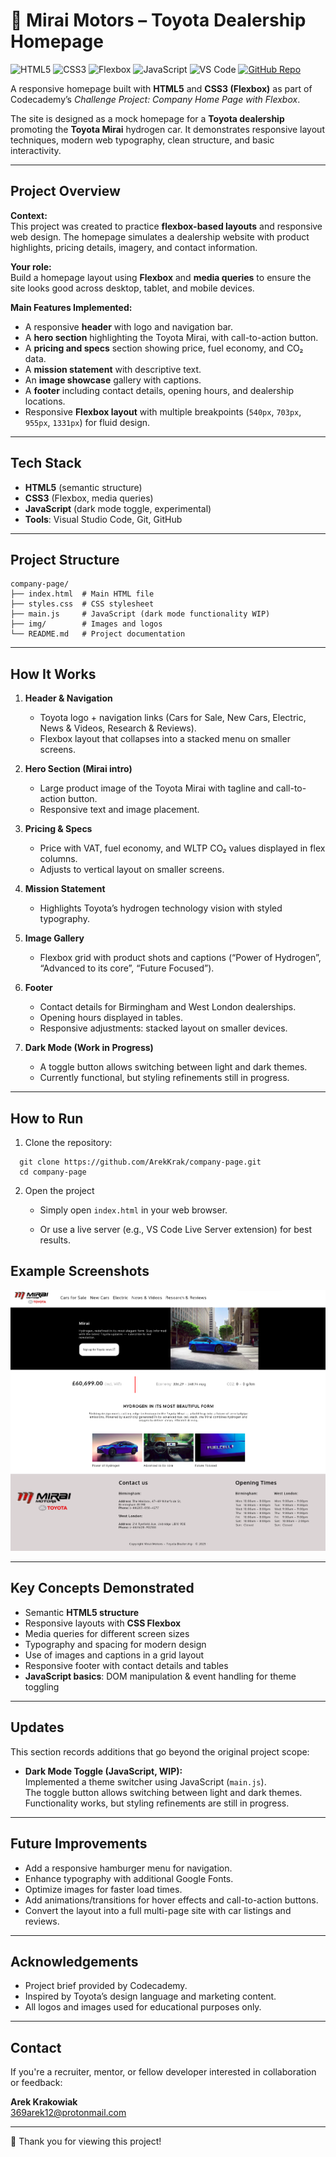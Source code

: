 # 🚗 Mirai Motors – Toyota Dealership Homepage

![HTML5](https://img.shields.io/badge/HTML5-Markup-E34F26?logo=html5&logoColor=white&style=flat)
![CSS3](https://img.shields.io/badge/CSS3-Styles-1572B6?logo=css3&logoColor=white&style=flat)
![Flexbox](https://img.shields.io/badge/Flexbox-Layout-264de4?style=flat)
![JavaScript](https://img.shields.io/badge/JavaScript-Functionality-F7DF1E?logo=javascript&logoColor=black&style=flat)
![VS Code](https://img.shields.io/badge/VS_Code-Editor-007ACC?logo=visualstudiocode&logoColor=white&style=flat)
[![GitHub Repo](https://img.shields.io/badge/GitHub-Repository-181717?logo=github&logoColor=white&style=flat)](https://github.com/ArekKrak/company-page)

A responsive homepage built with **HTML5** and **CSS3 (Flexbox)** as part of Codecademy’s *Challenge Project: Company Home Page with Flexbox*.  

The site is designed as a mock homepage for a **Toyota dealership** promoting the **Toyota Mirai** hydrogen car. It demonstrates responsive layout techniques, modern web typography, clean structure, and basic interactivity.

---

## Project Overview

**Context:**  
This project was created to practice **flexbox-based layouts** and responsive web design. The homepage simulates a dealership website with product highlights, pricing details, imagery, and contact information.

**Your role:**  
Build a homepage layout using **Flexbox** and **media queries** to ensure the site looks good across desktop, tablet, and mobile devices.

**Main Features Implemented:**
- A responsive **header** with logo and navigation bar.  
- A **hero section** highlighting the Toyota Mirai, with call-to-action button.  
- A **pricing and specs** section showing price, fuel economy, and CO₂ data.  
- A **mission statement** with descriptive text.  
- An **image showcase** gallery with captions.  
- A **footer** including contact details, opening hours, and dealership locations.  
- Responsive **Flexbox layout** with multiple breakpoints (`540px`, `703px`, `955px`, `1331px`) for fluid design.

---

## Tech Stack

- **HTML5** (semantic structure)
- **CSS3** (Flexbox, media queries)
- **JavaScript** (dark mode toggle, experimental)
- **Tools**: Visual Studio Code, Git, GitHub

---

## Project Structure

```
company-page/
├── index.html  # Main HTML file
├── styles.css  # CSS stylesheet
├── main.js     # JavaScript (dark mode functionality WIP)
├── img/        # Images and logos
└── README.md   # Project documentation
```

---

## How It Works

1. **Header & Navigation**  
    - Toyota logo + navigation links (Cars for Sale, New Cars, Electric, News & Videos, Research & Reviews).  
    - Flexbox layout that collapses into a stacked menu on smaller screens.  

2. **Hero Section (Mirai intro)**  
    - Large product image of the Toyota Mirai with tagline and call-to-action button.  
    - Responsive text and image placement.  

3. **Pricing & Specs**  
    - Price with VAT, fuel economy, and WLTP CO₂ values displayed in flex columns.  
    - Adjusts to vertical layout on smaller screens.  

4. **Mission Statement**  
    - Highlights Toyota’s hydrogen technology vision with styled typography.  

5. **Image Gallery**  
    - Flexbox grid with product shots and captions (“Power of Hydrogen”, “Advanced to its core”, “Future Focused”).  

6. **Footer**  
    - Contact details for Birmingham and West London dealerships.  
    - Opening hours displayed in tables.  
    - Responsive adjustments: stacked layout on smaller devices.

7. **Dark Mode (Work in Progress)**  
    - A toggle button allows switching between light and dark themes.  
    - Currently functional, but styling refinements still in progress.

---

## How to Run

1. Clone the repository:
```
  git clone https://github.com/ArekKrak/company-page.git
  cd company-page
```
2. Open the project

    - Simply open ```index.html``` in your web browser.

    - Or use a live server (e.g., VS Code Live Server extension) for best results.

## Example Screenshots

![Homepage Hero Section](img/screenshot.png)

---

## Key Concepts Demonstrated

- Semantic **HTML5 structure**
- Responsive layouts with **CSS Flexbox**
- Media queries for different screen sizes
- Typography and spacing for modern design
- Use of images and captions in a grid layout
- Responsive footer with contact details and tables
- **JavaScript basics**: DOM manipulation & event handling for theme toggling

---

## Updates

This section records additions that go beyond the original project scope:

- **Dark Mode Toggle (JavaScript, WIP):**  
  Implemented a theme switcher using JavaScript (`main.js`).  
  The toggle button allows switching between light and dark themes.  
  Functionality works, but styling refinements are still in progress.

---

## Future Improvements

- Add a responsive hamburger menu for navigation.
- Enhance typography with additional Google Fonts.
- Optimize images for faster load times.
- Add animations/transitions for hover effects and call-to-action buttons.
- Convert the layout into a full multi-page site with car listings and reviews.

---

## Acknowledgements

- Project brief provided by Codecademy.
- Inspired by Toyota’s design language and marketing content.
- All logos and images used for educational purposes only.

---

## Contact
If you're a recruiter, mentor, or fellow developer interested in collaboration or feedback:

**Arek Krakowiak**  
[369arek12@protonmail.com](mailto:369arek12@protonmail.com)

---

🚗 Thank you for viewing this project!